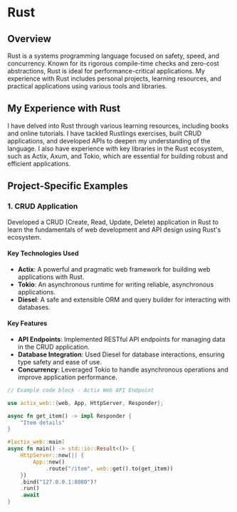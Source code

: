 # Rust

## Overview
Rust is a systems programming language focused on safety, speed, and concurrency. Known for its rigorous compile-time checks and zero-cost abstractions, Rust is ideal for performance-critical applications. My experience with Rust includes personal projects, learning resources, and practical applications using various tools and libraries.

## My Experience with Rust
I have delved into Rust through various learning resources, including books and online tutorials. I have tackled Rustlings exercises, built CRUD applications, and developed APIs to deepen my understanding of the language. I also have experience with key libraries in the Rust ecosystem, such as Actix, Axum, and Tokio, which are essential for building robust and efficient applications.

## Project-Specific Examples

### 1. CRUD Application
Developed a CRUD (Create, Read, Update, Delete) application in Rust to learn the fundamentals of web development and API design using Rust's ecosystem.

#### Key Technologies Used
- **Actix**: A powerful and pragmatic web framework for building web applications with Rust.
- **Tokio**: An asynchronous runtime for writing reliable, asynchronous applications.
- **Diesel**: A safe and extensible ORM and query builder for interacting with databases.

#### Key Features
- **API Endpoints**: Implemented RESTful API endpoints for managing data in the CRUD application.
- **Database Integration**: Used Diesel for database interactions, ensuring type safety and ease of use.
- **Concurrency**: Leveraged Tokio to handle asynchronous operations and improve application performance.

```rust
// Example code block - Actix Web API Endpoint

use actix_web::{web, App, HttpServer, Responder};

async fn get_item() -> impl Responder {
    "Item details"
}

#[actix_web::main]
async fn main() -> std::io::Result<()> {
    HttpServer::new(|| {
        App::new()
            .route("/item", web::get().to(get_item))
    })
    .bind("127.0.0.1:8080")?
    .run()
    .await
}
